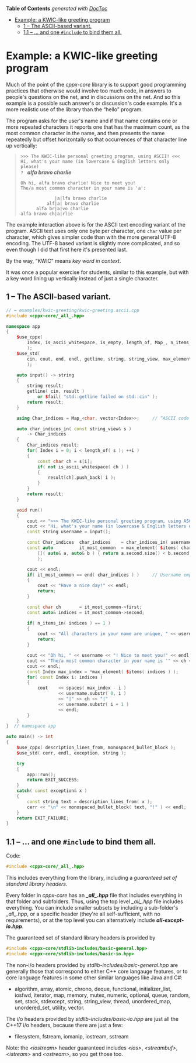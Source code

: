 <!-- START doctoc generated TOC please keep comment here to allow auto update -->
<!-- DON'T EDIT THIS SECTION, INSTEAD RE-RUN doctoc TO UPDATE -->
**Table of Contents**  *generated with [DocToc](https://github.com/thlorenz/doctoc)*

- [Example: a KWIC-like greeting program](#example-a-kwic-like-greeting-program)
  - [1 – The ASCII-based variant.](#1--the-ascii-based-variant)
  - [1.1 – … and one `#include` to bind them all.](#11---and-one-include-to-bind-them-all)

<!-- END doctoc generated TOC please keep comment here to allow auto update -->


# Example: a KWIC-like greeting program

Much of the point of the *cppx-core* library is to support good programming practices that otherwise would involve too much code, in answers to people's questions on the net, and in discussions on the net. And so this example is a possible such answer's or discussion's code example. It's a more realistic use of the library than the “hello” program.

The program asks for the user's name and if that name contains one or more repeated characters it reports one that has the maximum count, as the most common character in the name, and then presents the name repeatedly but offset horizontally so that occurrences of that character line up vertically:

> `>>> The KWIC-like personal greeting program, using ASCII! <<<`  
> `Hi, what's your name (in lowercase & English letters only please)`  
> `? ` ***alfa bravo charlie***
>  
> `Oh hi, alfa bravo charlie! Nice to meet you!`  
> `The/a most common character in your name is 'a':`  
>  
> <code>&nbsp;&nbsp;&nbsp;&nbsp;&nbsp;&nbsp;&nbsp;&nbsp;&nbsp;&nbsp;&nbsp;&nbsp;&nbsp;|a|lfa bravo charlie</code>  
> <code>&nbsp;&nbsp;&nbsp;&nbsp;&nbsp;&nbsp;&nbsp;&nbsp;&nbsp;&nbsp;alf|a| bravo charlie</code>  
> <code>&nbsp;&nbsp;&nbsp;&nbsp;&nbsp;&nbsp;alfa br|a|vo charlie</code>  
> <code>alfa bravo ch|a|rlie</code>  

The example interaction above is for the ASCII text encoding variant of the program. ASCII text uses only one byte per character, one `char` value per character, which gives simpler code than with the more general UTF-8 encoding. The UTF-8 based variant is slightly more complicated, and so even though I did that first here it's presented last.

By the way, “KWIC” means *key word in context*.

It was once a popular exercise for students, similar to this example, but with a key word lining up vertically instead of just a single character.

## 1 – The ASCII-based variant.

~~~cpp
// → examples/kwic-greeting/kwic-greeting.ascii.cpp
#include <cppx-core/_all_.hpp>

namespace app
{
    $use_cppx(
        Index, is_ascii_whitespace, is_empty, length_of, Map_, n_items_in, spaces
        );
    $use_std(
        cin, cout, end, endl, getline, string, string_view, max_element, vector
        );

    auto input() -> string
    {
        string result;
        getline( cin, result )
            or $fail( "std::getline failed on std::cin" );
        return result;
    }

    using Char_indices = Map_<char, vector<Index>>;     // “ASCII code point” → “indices”

    auto char_indices_in( const string_view& s )
        -> Char_indices
    {
        Char_indices result;
        for( Index i = 0; i < length_of( s ); ++i )
        {
            const char ch = s[i];
            if( not is_ascii_whitespace( ch ) )
            {
                result[ch].push_back( i );
            }
        }
        return result;
    }

    void run()
    {
        cout << ">>> The KWIC-like personal greeting program, using ASCII! <<<" << endl;
        cout << "Hi, what's your name (in lowercase & English letters only please)\n? ";
        const string username = input();

        const Char_indices  char_indices    = char_indices_in( username );
        const auto          it_most_common  = max_element( $items( char_indices ),
            []( auto& a, auto& b ) { return a.second.size() < b.second.size(); }
            );

        cout << endl;
        if( it_most_common == end( char_indices ) )     // Username empty or all spaces.
        {
            cout << "Have a nice day!" << endl;
            return;
        }

        const char ch       = it_most_common->first;
        const auto& indices = it_most_common->second;

        if( n_items_in( indices ) == 1 )
        {
            cout << "All characters in your name are unique, " << username << "." << endl;
            return;
        }

        cout << "Oh hi, " << username << "! Nice to meet you!" << endl;
        cout << "The/a most common character in your name is '" << ch << "':" << endl;
        cout << endl;
        const Index max_index = *max_element( $items( indices ) );
        for( const Index i: indices )
        {
            cout    << spaces( max_index - i )
                    << username.substr( 0, i )
                    << "|" << ch << "|"
                    << username.substr( i + 1 )
                    << endl;
        }
    }
}  // namespace app

auto main() -> int
{
    $use_cppx( description_lines_from, monospaced_bullet_block );
    $use_std( cerr, endl, exception, string );

    try
    {
        app::run();
        return EXIT_SUCCESS;
    }
    catch( const exception& x )
    {
        const string text = description_lines_from( x );
        cerr << "\n" << monospaced_bullet_block( text, "!" ) << endl;
    }
    return EXIT_FAILURE;
}
~~~

## 1.1 – … and one `#include` to bind them all.

Code:

~~~cpp
#include <cppx-core/_all_.hpp>
~~~

This includes everything from the library, including a *guaranteed set of standard library headers*.

Every folder in *cppx-core*  has an ***\_all\_.hpp*** file that includes everything in that folder and subfolders. Thus, using the top level *\_all\_.hpp* file includes everything. You can include smaller subsets by including a sub-folder's *\_all\_.hpp*, or a specific header (they're all self-sufficient, with no requirements), or at the top level you can alternatively include ***all-except-io.hpp***.

The guaranteed set of standard library headers is provided by 

~~~cpp
#include <cppx-core/stdlib-includes/basic-general.hpp>
#include <cppx-core/stdlib-includes/basic-io.hpp>
~~~

The non-i/o headers provided by *stdlib-includes/basic-general.hpp* are generally those that correspond to either C++ core langauge features, or to core language features in some other similar languages like Java and C#:

* algorithm, array, atomic, chrono, deque, functional, initializer_list, iosfwd, iterator, map, memory, mutex, numeric, optional, queue, random, set, stack, stdexcept, string, string_view, thread, unordered_map, unordered_set, utility, vector.

The i/o headers provided by *stdlib-includes/basic-io.hpp* are just all the C++17 i/o headers, because there are just a few:

* filesystem, fstream, iomanip, iostream, sstream

Note: the *\<iostream\>* header guaranteed includes *\<ios\>*, *\<streambuf\>*, *\<istream\>* and *\<ostream\>*, so you get those too.

